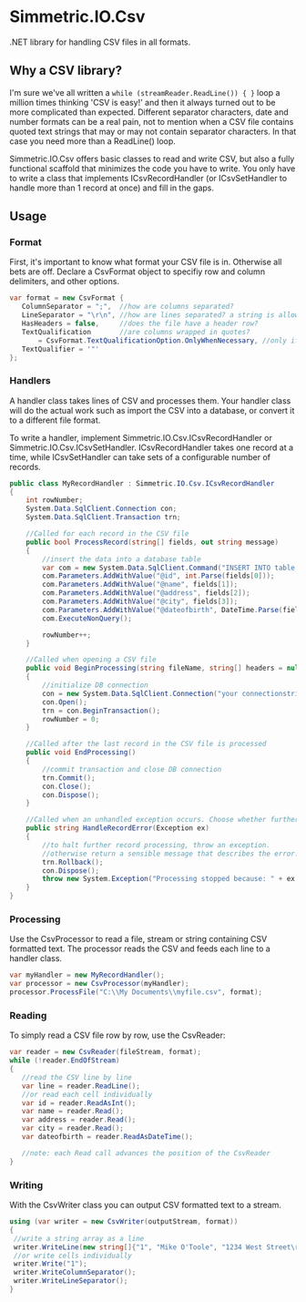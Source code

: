# Simmetric.IO.Csv
.NET library for handling CSV files in all formats.

## Why a CSV library?
I'm sure we've all written a `while (streamReader.ReadLine()) { }` loop a million times thinking 'CSV is easy!' and then it always turned out to be more complicated than expected.
Different separator characters, date and number formats can be a real pain, not to mention when a CSV file contains quoted text strings that may or may not contain separator characters. In that case you need more than a ReadLine() loop.

Simmetric.IO.Csv offers basic classes to read and write CSV, but also a fully functional scaffold that minimizes the code you have to write. You only have to write a class that implements ICsvRecordHandler (or ICsvSetHandler to handle more than 1 record at once) and fill in the gaps.

## Usage
### Format
First, it's important to know what format your CSV file is in. Otherwise all bets are off. Declare a CsvFormat object to specifiy row and column delimiters, and other options.
```csharp
var format = new CsvFormat { 
   ColumnSeparator = ";",  //how are columns separated?
   LineSeparator = "\r\n", //how are lines separated? a string is allowed as input, but each character in the string separates a line on its own. this is so you can enter \r\n here
   HasHeaders = false,     //does the file have a header row?
   TextQualification       //are columns wrapped in quotes?
       = CsvFormat.TextQualificationOption.OnlyWhenNecessary, //only if a cell contains separator characters. choose this if there is no text qualification in your CSV file
   TextQualifier = '"' 
};
```

### Handlers
A handler class takes lines of CSV and processes them. Your handler class will do the actual work such as import the CSV into a database, or convert it to a different file format.

To write a handler, implement Simmetric.IO.Csv.ICsvRecordHandler or Simmetric.IO.Csv.ICsvSetHandler.
ICsvRecordHandler takes one record at a time, while ICsvSetHandler can take sets of a configurable number of records.

```csharp
public class MyRecordHandler : Simmetric.IO.Csv.ICsvRecordHandler
{
    int rowNumber;
    System.Data.SqlClient.Connection con;
    System.Data.SqlClient.Transaction trn;

    //Called for each record in the CSV file
    public bool ProcessRecord(string[] fields, out string message)
    {
        //insert the data into a database table
        var com = new System.Data.SqlClient.Command("INSERT INTO table (id, name, address, city, dateofbirth) VALUES (@id, @name, @address, @city, @dateofbirth", trn);
        com.Parameters.AddWithValue("@id", int.Parse(fields[0]));
        com.Parameters.AddWithValue("@name", fields[1]);
        com.Parameters.AddWithValue("@address", fields[2]);
        com.Parameters.AddWithValue("@city", fields[3]);
        com.Parameters.AddWithValue("@dateofbirth", DateTime.Parse(fields[4]));
        com.ExecuteNonQuery();

        rowNumber++;
    }

    //Called when opening a CSV file
    public void BeginProcessing(string fileName, string[] headers = null)
    {
        //initialize DB connection
        con = new System.Data.SqlClient.Connection("your connectionstring here");
        con.Open();
        trn = con.BeginTransaction();
        rowNumber = 0;
    }

    //Called after the last record in the CSV file is processed
    public void EndProcessing()
    {
        //commit transaction and close DB connection
        trn.Commit();
        con.Close();
        con.Dispose();
    }

    //Called when an unhandled exception occurs. Choose whether further processing should happen.
    public string HandleRecordError(Exception ex)
    {
        //to halt further record processing, throw an exception.
        //otherwise return a sensible message that describes the error.
        trn.Rollback();
        con.Dispose();
        throw new System.Exception("Processing stopped because: " + ex.Message);
    }
}
```

### Processing
Use the CsvProcessor to read a file, stream or string containing CSV formatted text. The processor reads the CSV and feeds each line to a handler class.

```csharp
var myHandler = new MyRecordHandler();
var processor = new CsvProcessor(myHandler);
processor.ProcessFile("C:\\My Documents\\myfile.csv", format);
```

### Reading
To simply read a CSV file row by row, use the CsvReader:
```csharp
var reader = new CsvReader(fileStream, format);
while (!reader.EndOfStream)
{
   //read the CSV line by line
   var line = reader.ReadLine();
   //or read each cell individually
   var id = reader.ReadAsInt();
   var name = reader.Read();
   var address = reader.Read();
   var city = reader.Read();
   var dateofbirth = reader.ReadAsDateTime();

   //note: each Read call advances the position of the CsvReader
}
```

### Writing
With the CsvWriter class you can output CSV formatted text to a stream.
```csharp
using (var writer = new CsvWriter(outputStream, format))
{
 //write a string array as a line
 writer.WriteLine(new string[]{"1", "Mike O'Toole", "1234 West Street\r\n12345 Springfield NY", "Springfield", "1980-01-01"});
 //or write cells individually
 writer.Write("1");
 writer.WriteColumnSeparator();
 writer.WriteLineSeparator();
}
```

